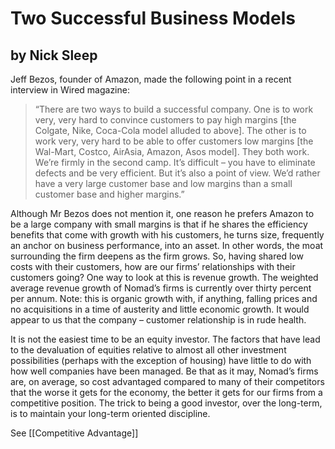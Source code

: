 # Two Successful Business Models

## by Nick Sleep

Jeff Bezos, founder of Amazon, made the following point in a recent interview in Wired magazine:
>“There are two ways to build a successful company. One is to work very, very hard to convince customers to pay high margins [the Colgate, Nike, Coca-Cola model alluded to above]. The other is to work very, very hard to be able to offer customers low margins [the Wal-Mart, Costco, AirAsia, Amazon, Asos model]. They both work. We’re firmly in the second camp. It’s difficult – you have to eliminate defects and be very efficient. But it’s also a point of view. We’d rather have a very large customer base and low margins than a small customer base and higher margins.”

Although Mr Bezos does not mention it, one reason he prefers Amazon to be a large company with small margins is that if he shares the efficiency benefits that come with growth with his customers, he turns size, frequently an anchor on business performance, into an asset. In other words, the moat surrounding the firm deepens as the firm grows. So, having shared low costs with their customers, how are our firms’ relationships with their customers going? One way to look at this is revenue growth. The weighted average revenue growth of Nomad’s firms is currently over thirty percent per annum. Note: this is organic growth with, if anything, falling prices and no acquisitions in a time of austerity and little economic growth. It would appear to us that the company – customer relationship is in rude health.

It is not the easiest time to be an equity investor. The factors that have lead to the devaluation of equities relative to almost all other investment possibilities (perhaps with the exception of housing) have little to do with how well companies have been managed. Be that as it may, Nomad’s firms are, on average, so cost advantaged compared to many of their competitors that the worse it gets for the economy, the better it gets for our firms from a competitive position. The trick to being a good investor, over the long-term, is to maintain your long-term oriented discipline.


See [[Competitive Advantage]]